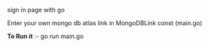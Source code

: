sign in  page with go

Enter your own mongo db atlas link in MongoDBLink const (main.go)



**To Run it** :- 
go run main.go
